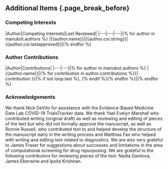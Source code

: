 ## Additional Items {.page_break_before} 

### Competing Interests

|Author|Competing Interests|Last Reviewed|
|---|---|---|{% for author in manubot.authors %}
|{{author.name}}|{{author.coi.string}}|{{author.coi.lastapproved}}|{% endfor %}

### Author Contributions

|Author|Contributions|
|---|---|{% for author in manubot.authors %}
|{{author.name}}|{% for contribution in author.contributions %}{{ contribution }}{% if not loop.last %}, {% endif %}{% endfor %}|{% endfor %}

### Acknowledgements

We thank Nick DeVito for assistance with the Evidence-Based Medicine Data Lab COVID-19 TrialsTracker data.
We thank Yael Evelyn Marshall who contributed writing (original draft) as well as reviewing and editing of pieces of the text but who did not formally approve the manuscript, as well as Ronnie Russell, who contributed text to and helped develop the structure of the manuscript early in the writing process and Matthias Fax who helped with writing and editing text related to diagnostics.
We are also very grateful to James Fraser for suggestions about successes and limitations in the area of computational screening for drug repurposing.
We are grateful to the following contributors for reviewing pieces of the text: Nadia Danilova, James Eberwine and Ipsita Krishnan.
<!-- To Do: Add  Patryk Orzechowski to acknowledgements for vaccines-->
